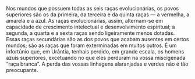 ﻿Nos mundos que possuem todas as seis raças evolucionárias, os povos superiores são os da primeira, da terceira e da quinta raças — a vermelha, a amarela e a azul. As raças evolucionárias, assim, alternam-se em capacidade de crescimento intelectual e desenvolvimento espiritual; a segunda, a quarta e a sexta raças sendo ligeiramente menos dotadas. Essas raças secundárias são as dos povos que acabam ausentes em certos mundos; são as raças que foram exterminadas em muitos outros. É um infortúnio que, em Urântia, tenhais perdido, em grande escala, os homens azuis superiores, excetuando no que eles perduram na vossa miscigenada “raça branca”. A perda das vossas linhagens alaranjadas e verdes não é tão preocupante.